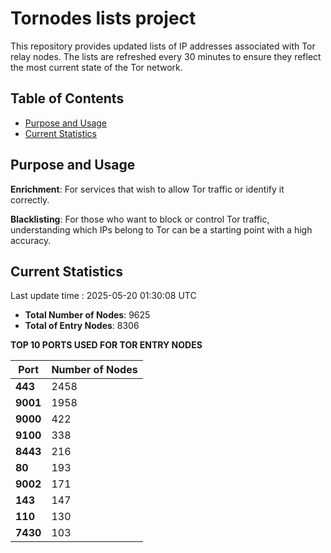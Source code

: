# Tornodes lists project

This repository provides updated lists of IP addresses associated with Tor relay nodes. The lists are refreshed every 30 minutes to ensure they reflect the most current state of the Tor network.

## Table of Contents

- [Purpose and Usage](#purpose-and-usage)
- [Current Statistics](#current-statistics)


## Purpose and Usage

**Enrichment**: For services that wish to allow Tor traffic or identify it correctly.

**Blacklisting**: For those who want to block or control Tor traffic, understanding which IPs belong to Tor can be a starting point with a high accuracy.

## Current Statistics

Last update time : 2025-05-20 01:30:08 UTC

- **Total Number of Nodes**: 9625
- **Total of Entry Nodes**: 8306

**TOP 10 PORTS USED FOR TOR ENTRY NODES**

| **Port** | **Number of Nodes** |
|------|-----------------|
| **443**   | 2458  |
| **9001**   | 1958  |
| **9000**   | 422  |
| **9100**   | 338  |
| **8443**   | 216  |
| **80**   | 193  |
| **9002**   | 171  |
| **143**   | 147  |
| **110**   | 130  |
| **7430**   | 103  |

